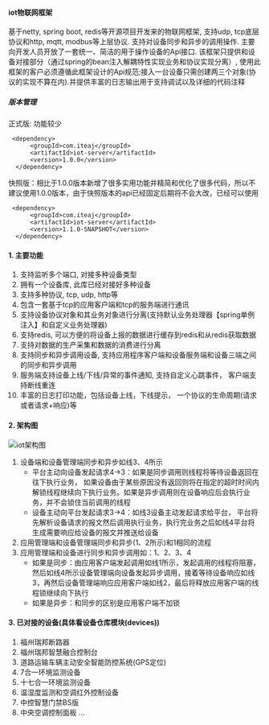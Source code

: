 #### iot物联网框架
基于netty, spring boot, redis等开源项目开发来的物联网框架, 支持udp, tcp底层协议和http, mqtt, modbus等上层协议. 支持对设备同步和异步的调用操作. 主要向开发人员开放了一套统一、简洁的用于操作设备的Api接口. 该框架只提供和设备对接部分（通过spring的bean注入解耦特性实现业务和协议实现分离）, 使用此框架的客户必须遵循此框架设计的Api规范;接入一台设备只需创建两三个对象(协议的实现不算在内).并提供丰富的日志输出用于支持调试以及详细的代码注释
##### 版本管理
正式版: 功能较少
```
 <dependency>
      <groupId>com.iteaj</groupId>
      <artifactId>iot-server</artifactId>
      <version>1.0.0</version>
  </dependency>
```
快照版：相比于1.0.0版本新增了很多实用功能并精简和优化了很多代码，所以不建议使用1.0.0版本，由于快照版本的api已经固定后期将不会大改，已经可以使用
```
 <dependency>
      <groupId>com.iteaj</groupId>
      <artifactId>iot-server</artifactId>
      <version>1.1.0-SNAPSHOT</version>
  </dependency>
```
#### 1. 主要功能
1. 支持监听多个端口, 对接多种设备类型
2. 拥有一个设备库, 此库已经对接好多种设备
3. 支持多种协议, tcp, udp, http等
4. 包含一套基于tcp的应用客户端和tcp的服务端进行通讯
5. 支持设备协议对象和其业务对象进行分离(支持默认业务处理器【spring单例注入】和自定义业务处理器)
6. 支持redis, 可以方便的将设备上报的数据进行缓存到redis和从redis获取数据
7. 支持对数据的生产采集和数据的消费进行分离
8. 支持同步和异步调用设备, 支持应用程序客户端和设备服务端和设备三端之间的同步和异步调用
9. 服务端支持设备上线/下线/异常的事件通知, 支持自定义心跳事件， 客户端支持断线重连
10. 丰富的日志打印功能，包括设备上线，下线提示， 一个协议的生命周期(请求或者请求+响应)等

#### 2. 架构图
![iot架构图](https://images.gitee.com/uploads/images/2021/0303/210010_da7cfaa4_1230742.png "iot.png")
1. 设备端和设备管理端同步和异步如线3、4所示
    * 平台主动向设备发起请求4->3：如果是同步调用则线程将等待设备返回在往下执行业务， 如果设备由于某些原因没有返回则将在指定的超时时间内解锁线程继续向下执行业务。如果是异步调用则在设备响应后会执行业务，并不会锁住当前调用的线程
    * 设备主动向平台发起请求3->4：如线3设备主动发起请求给平台， 平台将先解析设备请求的报文然后调用执行业务，执行完业务之后如线4平台将生成需要响应给设备的报文并推送给设备
2.  应用管理端和设备管理端同步和异步(1、2所示)和1相同的流程
3.  应用管理端和设备进行同步和异步调用如：1、2、3、4
    * 如果是同步：由应用客户端发起调用如线1所示，发起调用的线程将阻塞， 然后如线4所示设备管理端向设备发起异步调用，接着等待设备响应如线3，再然后设备管理端响应应用客户端如线2，最后将释放应用客户端的线程锁继续向下执行
    * 如果是异步：和同步的区别是应用客户端不加锁
#### 3. 已对接的设备(具体看设备仓库模块(devices))
1. 福州瑞邦断路器
2. 福州瑞邦智慧融合控制台
3. 道路运输车辆主动安全智能防控系统(GPS定位)
4. 7合一环境监测设备
5. 十七合一环境监测设备
6. 温湿度监测和空调红外控制设备
7. 中控智慧门禁BS版
8. 中央空调控制面板
...

